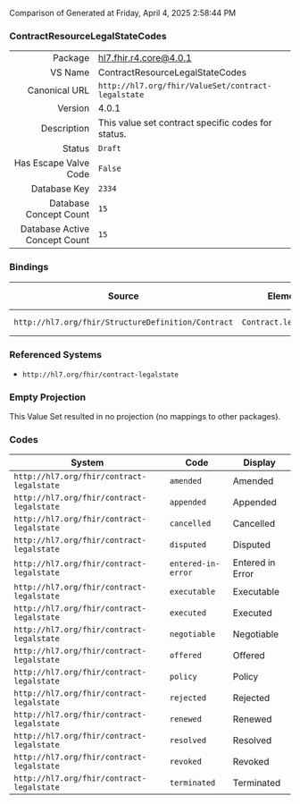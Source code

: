 Comparison of 
Generated at Friday, April 4, 2025 2:58:44 PM

### ContractResourceLegalStateCodes

|      |     |
| ---: | --- |
| Package | hl7.fhir.r4.core@4.0.1 |
| VS Name | ContractResourceLegalStateCodes |
| Canonical URL | `http://hl7.org/fhir/ValueSet/contract-legalstate` |
| Version | 4.0.1 |
| Description | This value set contract specific codes for status. |
| Status | `Draft` |
| Has Escape Valve Code | `False` |
| Database Key | `2334` |
| Database Concept Count | `15` |
| Database Active Concept Count | `15` |
### Bindings

| Source | Element | Binding | Strength | Element Short |
| ------ | ------- | ------- | -------- | ------------- |
| `http://hl7.org/fhir/StructureDefinition/Contract` | `Contract.legalState` | `http://hl7.org/fhir/ValueSet/contract-legalstate` | `Extensible` | Negotiation status |

### Referenced Systems

* `http://hl7.org/fhir/contract-legalstate`
### Empty Projection

This Value Set resulted in no projection (no mappings to other packages).

### Codes

| System | Code | Display |
| ------ | ---- | ------- |
| `http://hl7.org/fhir/contract-legalstate` | `amended` | Amended |
| `http://hl7.org/fhir/contract-legalstate` | `appended` | Appended |
| `http://hl7.org/fhir/contract-legalstate` | `cancelled` | Cancelled |
| `http://hl7.org/fhir/contract-legalstate` | `disputed` | Disputed |
| `http://hl7.org/fhir/contract-legalstate` | `entered-in-error` | Entered in Error |
| `http://hl7.org/fhir/contract-legalstate` | `executable` | Executable |
| `http://hl7.org/fhir/contract-legalstate` | `executed` | Executed |
| `http://hl7.org/fhir/contract-legalstate` | `negotiable` | Negotiable |
| `http://hl7.org/fhir/contract-legalstate` | `offered` | Offered |
| `http://hl7.org/fhir/contract-legalstate` | `policy` | Policy |
| `http://hl7.org/fhir/contract-legalstate` | `rejected` | Rejected |
| `http://hl7.org/fhir/contract-legalstate` | `renewed` | Renewed |
| `http://hl7.org/fhir/contract-legalstate` | `resolved` | Resolved |
| `http://hl7.org/fhir/contract-legalstate` | `revoked` | Revoked |
| `http://hl7.org/fhir/contract-legalstate` | `terminated` | Terminated |
